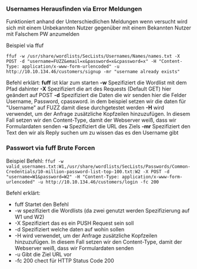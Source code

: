 ### Usernames Herausfinden via Error Meldungen

Funktioniert anhand der Unterschiedlichen Meldungen wenn versucht wird sich mit einem Unbekannten Nutzer gegenüber mit einem Bekannten Nutzer mit Falschem PW anzumelden

Beispiel via ffuf
```
ffuf -w /usr/share/wordlists/SecLists/Usernames/Names/names.txt -X POST -d "username=FUZZ&email=x&password=x&cpassword=x" -H "Content-Type: application/x-www-form-urlencoded" -u http://10.10.134.46/customers/signup -mr "username already exists"
```

Befehl erklärt: 
**fuff** ist klar zum starten
**-w**  Spezifiziert die Wordlist mit dem Pfad dahinter 
**-X** Spezifiziert die art des Requests (Default GET) hier geändert auf POST
**-d** Spezifiziert die Daten die wir senden hier die Felder Username, Password, cpassword. in dem beispiel setzen wir die daten für "Username" auf FUZZ damit diese durchgetestet werden
**-H** wird verwendet, um der Anfrage zusätzliche Kopfzeilen hinzuzufügen. In diesem Fall setzen wir den Content-Type, damit der Webserver weiß, dass wir Formulardaten senden
**-u** Spezifiziert die URL des Ziels 
**-mr** Spezifiziert den Text den wir als Reply suchen um zu wissen das es den Username gibt

### Passwort via fuff Brute Forcen
Beispiel Befehl:
`ffuf -w valid_usernames.txt:W1,/usr/share/wordlists/SecLists/Passwords/Common-Credentials/10-million-password-list-top-100.txt:W2 -X POST -d "username=W1&password=W2" -H "Content-Type: application/x-www-form-urlencoded" -u http://10.10.134.46/customers/login -fc 200`

Befehl erklärt:
- fuff Startet den Befehl 
- -w spezifiziert die Wordlists (da zwei genutzt werden Spezifizierung auf W1 und W2)
- -X Spezifiziert das es ein PUSH Request sein soll
- -d Spezifiziert welche daten auf wohin sollen 
- -H wird verwendet, um der Anfrage zusätzliche Kopfzeilen hinzuzufügen. In diesem Fall setzen wir den Content-Type, damit der Webserver weiß, dass wir Formulardaten senden
- -u Gibt die Ziel URL vor
- -fc 200 chect für HTTP Status Code 200 